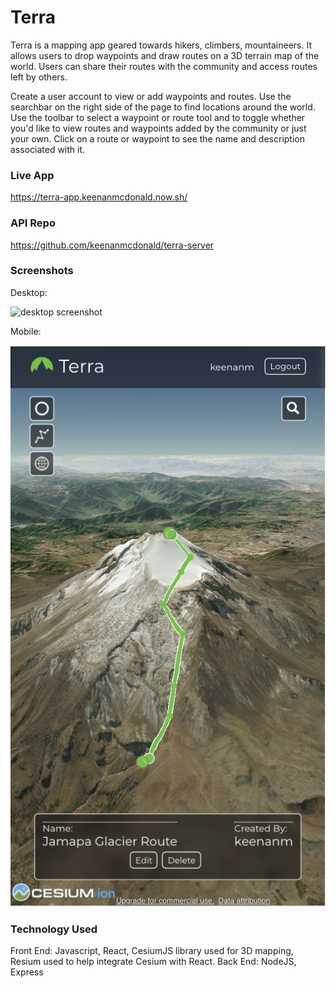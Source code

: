 
# Terra
Terra is a mapping app geared towards hikers, climbers, mountaineers.
It allows users to drop waypoints and draw routes on a 3D terrain map of the world.
Users can share their routes with the community and access routes left by others.

Create a user account to view or add waypoints and routes.
Use the searchbar on the right side of the page to find locations around the world.
Use the toolbar to select a waypoint or route tool and to toggle whether you'd like to view routes and waypoints added by the community or just your own.
Click on a route or waypoint to see the name and description associated with it.

### Live App
https://terra-app.keenanmcdonald.now.sh/

### API Repo
https://github.com/keenanmcdonald/terra-server

### Screenshots
Desktop:

<img src="./public/screenshots/terra-desktop.png" alt="desktop screenshot">


Mobile: 

<img src="./public/screenshots/terra-mobile.png" alt="mobile screenshot">


### Technology Used
Front End: Javascript, React, CesiumJS library used for 3D mapping, Resium used to help integrate Cesium with React.
Back End: NodeJS, Express